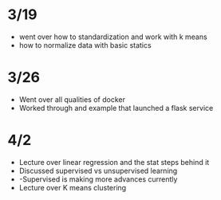 
# 3/19 
* went over how to standardization and work with k means 
* how to normalize data with basic statics 


# 3/26
* Went over all qualities of docker 
* Worked through and example that launched a flask service

# 4/2
* Lecture over linear regression and the stat steps behind it
* Discussed supervised vs unsupervised learning
* -Supervised is making more advances currently
* Lecture over K means clustering
